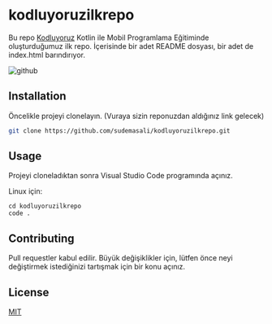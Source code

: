 # kodluyoruzilkrepo
Bu repo [Kodluyoruz](https://www.kkodluyoruz.org) Kotlin ile Mobil Programlama Eğitiminde oluşturduğumuz ilk repo. İçerisinde bir adet README dosyası, bir adet de index.html barındırıyor.

![github](figures/github.png)
 
## Installation

Öncelikle projeyi clonelayın. (Vuraya sizin reponuzdan aldığınız link gelecek)

```bash
git clone https://github.com/sudemasali/kodluyoruzilkrepo.git
```

## Usage

Projeyi cloneladıktan sonra Visual Studio Code programında açınız.

Linux için:
```linux
cd kodluyoruzilkrepo
code .
```

## Contributing 
Pull requestler kabul edilir. Büyük değişiklikler için, lütfen önce neyi değiştirmek istediğinizi tartışmak için bir konu açınız.

## License

[MIT](https://choosealicense.com/licenses/mit/)
